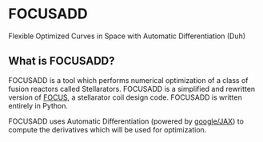 # FOCUSADD
Flexible Optimized Curves in Space with Automatic Differentiation (Duh)

## What is FOCUSADD?

FOCUSADD is a tool which performs numerical optimization of a class of fusion reactors called Stellarators. FOCUSADD is a simplified and rewritten version of [FOCUS](https://princetonuniversity.github.io/FOCUS/publications.html), a stellarator coil design code. FOCUSADD is written entirely in Python. 

FOCUSADD uses Automatic Differentiation (powered by [google/JAX](https://github.com/google/jax)) to compute the derivatives which will be used for optimization. 
